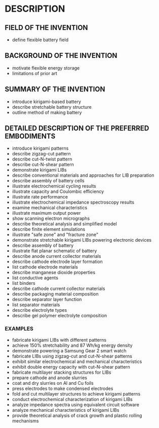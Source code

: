 # DESCRIPTION

## FIELD OF THE INVENTION

- define flexible battery field

## BACKGROUND OF THE INVENTION

- motivate flexible energy storage
- limitations of prior art

## SUMMARY OF THE INVENTION

- introduce kirigami-based battery
- describe stretchable battery structure
- outline method of making battery

## DETAILED DESCRIPTION OF THE PREFERRED EMBODIMENTS

- introduce kirigami patterns
- describe zigzag-cut pattern
- describe cut-N-twist pattern
- describe cut-N-shear pattern
- demonstrate kirigami LIBs
- describe conventional materials and approaches for LIB preparation
- describe assembly of battery cells
- illustrate electrochemical cycling results
- illustrate capacity and Coulombic efficiency
- illustrate rate performance
- illustrate electrochemical impedance spectroscopy results
- examine mechanical characteristics
- illustrate maximum output power
- show scanning electron micrographs
- describe theoretical analysis and simplified model
- describe finite element simulations
- illustrate "safe zone" and "fracture zone"
- demonstrate stretchable kirigami LIBs powering electronic devices
- describe assembly of battery
- illustrate flat planar schematic of battery
- describe anode current collector materials
- describe cathode electrode layer formation
- list cathode electrode materials
- describe manganese dioxide properties
- list conductive agents
- list binders
- describe cathode current collector materials
- describe packaging material composition
- describe separator layer function
- list separator materials
- describe electrolyte types
- describe gel polymer electrolyte composition

### EXAMPLES

- fabricate kirigami LIBs with different patterns
- achieve 150% stretchability and 87 Wh/kg energy density
- demonstrate powering a Samsung Gear 2 smart watch
- fabricate LIBs using zigzag-cut and cut-N-shear patterns
- exhibit similar electrochemical and mechanical characteristics
- exhibit double energy capacity with cut-N-shear pattern
- fabricate multilayer stacking structures for LIBs
- prepare cathode and anode slurries
- coat and dry slurries on Al and Cu foils
- press electrodes to make condensed electrodes
- fold and cut multilayer structures to achieve kirigami patterns
- conduct electrochemical characterization of kirigami LIBs
- analyze impedance spectra using equivalent circuit software
- analyze mechanical characteristics of kirigami LIBs
- provide theoretical analysis of crack growth and plastic rolling mechanisms

